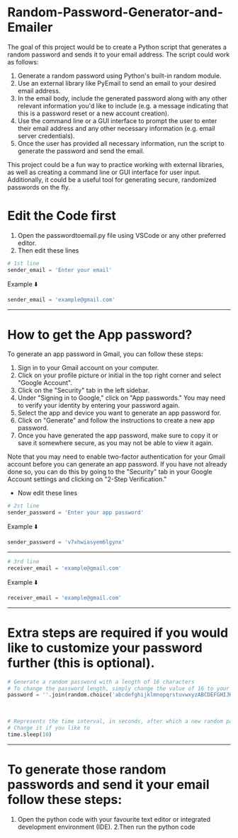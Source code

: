 # Random-Password-Generator-and-Emailer

The goal of this project would be to create a Python script that generates a random password and sends it to your email address. The script could work as follows:

1. Generate a random password using Python's built-in random module.
2. Use an external library like PyEmail to send an email to your desired email address.
3. In the email body, include the generated password along with any other relevant information you'd like to include (e.g. a message indicating that this is a password reset or a new account creation).
4. Use the command line or a GUI interface to prompt the user to enter their email address and any other necessary information (e.g. email server credentials).
5. Once the user has provided all necessary information, run the script to generate the password and send the email.

This project could be a fun way to practice working with external libraries, as well as creating a command line or GUI interface for user input. Additionally, it could be a useful tool for generating secure, randomized passwords on the fly.

# Edit the Code first
1. Open the passwordtoemail.py file using VSCode or any other preferred editor.
2. Then edit these lines <br>
```python
# 1st line
sender_email = 'Enter your email'
```
Example ⬇️
```python
sender_email = 'example@gmail.com'
```
<hr>

# How to get the App password?

To generate an app password in Gmail, you can follow these steps:

1. Sign in to your Gmail account on your computer.
2. Click on your profile picture or initial in the top right corner and select "Google Account".
3. Click on the "Security" tab in the left sidebar.
4. Under "Signing in to Google," click on "App passwords." You may need to verify your identity by entering your password again.
5. Select the app and device you want to generate an app password for.
6. Click on "Generate" and follow the instructions to create a new app password.
7. Once you have generated the app password, make sure to copy it or save it somewhere secure, as you may not be able to view it again.

Note that you may need to enable two-factor authentication for your Gmail account before you can generate an app password. If you have not already done so, you can do this by going to the "Security" tab in your Google Account settings and clicking on "2-Step Verification."

* Now edit these lines

```python
# 2st line
sender_password = 'Enter your app password'
```
Example ⬇️
```python
sender_password = 'v7xhwiasyem6lgynx'
```

<hr>

```python
# 3rd line
receiver_email = 'example@gmail.com'
```
Example ⬇️
```python
receiver_email = 'example@gmail.com'
```
<hr>

# Extra steps are required if you would like to customize your password further (this is optional).

```python
# Generate a random password with a length of 16 characters
# To change the password length, simply change the value of 16 to your preferred length.
password = ''.join(random.choice('abcdefghijklmnopqrstuvwxyzABCDEFGHIJKLMNOPQRSTUVWXYZ!#0123456789') for i in range(16))
```

<br>

```python
# Represents the time interval, in seconds, after which a new random password is generated.
# Change it if you like to
time.sleep(10)
```

<hr>

# To generate those random passwords and send it your email follow these steps:<br>

1. Open the python code with your favourite text editor or integrated development environment (IDE).
2.Then run the python code
